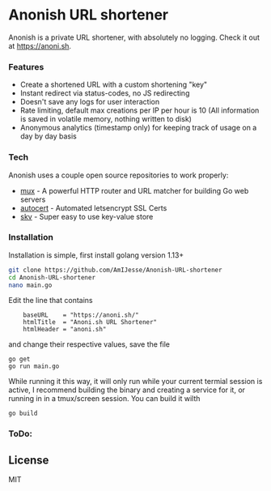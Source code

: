 # Anonish URL shortener

Anonish is a private URL shortener, with absolutely no logging. Check it out at https://anoni.sh.

### Features
  - Create a shortened URL with a custom shortening "key"
  - Instant redirect via status-codes, no JS redirecting
  - Doesn't save any logs for user interaction
  - Rate limiting, default max creations per IP per hour is 10 (All information is saved in volatile memory, nothing written to disk)
  - Anonymous analytics (timestamp only) for keeping track of usage on a day by day basis

### Tech

Anonish uses a couple open source repositories to work properly:

* [mux] - A powerful HTTP router and URL matcher for building Go web servers
* [autocert] - Automated letsencrypt SSL Certs
* [skv] - Super easy to use key-value store

### Installation
Installation is simple, first install golang version 1.13+
```bash
git clone https://github.com/AmIJesse/Anonish-URL-shortener
cd Anonish-URL-shortener
nano main.go
```
Edit the line that contains
```
	baseURL    = "https://anoni.sh/"
	htmlTitle  = "Anoni.sh URL Shortener"
	htmlHeader = "anoni.sh"
  ```
and change their respective values, save the file
```
go get
go run main.go
```
While running it this way, it will only run while your current termial session is active, I recommend building the binary and creating a service for it, or running in in a tmux/screen session. You can build it wilth
```
go build
```


### ToDo:


License
----

MIT

[//]: # (These are reference links used in the body of this note and get stripped out when the markdown processor does its job. There is no need to format nicely because it shouldn't be seen. Thanks SO - http://stackoverflow.com/questions/4823468/store-comments-in-markdown-syntax)


   [mux]: <github.com/gorilla/mux>
   [autocert]: <golang.org/x/crypto/acme/autocert>
   [skv]: <github.com/rapidloop/skv>
